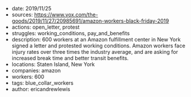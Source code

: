 - date: 2019/11/25
- sources: https://www.vox.com/the-goods/2019/11/27/20985691/amazon-workers-black-friday-2019
- actions: open_letter, protest
- struggles: working_conditions, pay_and_benefits
- description: 600 workers at an Amazon fulfillment center in New York signed a letter and protested working conditions. Amazon workers face injury rates over three times the industry average, and are asking for increased break time and better transit benefits.
- locations: Staten Island, New York
- companies: amazon
- workers: 600
- tags: blue_collar_workers
- author: ericandrewlewis
